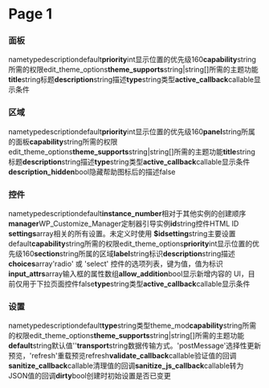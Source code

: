 # Page 1

### 面板 <a href="#mian-ban" id="mian-ban"></a>

nametypedescriptiondefault**priority**int显示位置的优先级160**capability**string所需的权限edit\_theme\_options**theme\_supports**string|string\[]所需的主题功能​**title**string标题​**description**string描述​**type**string类型​**active\_callback**callable显示条件​

### 区域 <a href="#qu-yu" id="qu-yu"></a>

nametypedescriptiondefault**priority**int显示位置的优先级160**panel**string所属的面板​**capability**string所需的权限edit\_theme\_options**theme\_supports**string|string\[]所需的主题功能​**title**string标题​**description**string描述​**type**string类型​**active\_callback**callable显示条件​**description\_hidden**bool隐藏帮助图标后的描述false

### 控件 <a href="#kong-jian" id="kong-jian"></a>

nametypedescriptiondefault**instance\_number**​相对于其他实例的创建顺序​**manager**WP\_Customize\_Manager定制器引导实例​**id**string控件HTML ID​**settings**array相关的所有设置。未定义时使用 **$id**​**setting**string主要设置default**capability**string所需的权限edit\_theme\_options**priority**int显示位置的优先级160**section**string所属的区域​**label**string标识​**description**string描述​**choices**array'radio' 或 'select' 控件的选项列表，键为值，值为标识​**input\_attrs**array输入框的属性数组​**allow\_addition**bool显示新增内容的 UI，目前仅用于下拉页面控件false**type**string类型​**active\_callback**callable显示条件​

### 设置 <a href="#she-zhi" id="she-zhi"></a>

nametypedescriptiondefault**type**string类型theme\_mod**capability**string所需的权限edit\_theme\_options**theme\_supports**string|string\[]所需的主题功能​**default**string默认值''**transport**string数据传输方式。'postMessage'选择性更新预览，'refresh'重载预览refresh**validate\_callback**callable验证值的回调​**sanitize\_callback**callable清理值的回调​**sanitize\_js\_callback**callable转为JSON值的回调​**dirty**bool创建时初始设置是否已变更​
